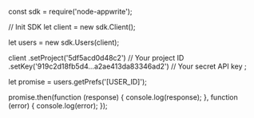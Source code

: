 const sdk = require('node-appwrite');

// Init SDK
let client = new sdk.Client();

let users = new sdk.Users(client);

client
    .setProject('5df5acd0d48c2') // Your project ID
    .setKey('919c2d18fb5d4...a2ae413da83346ad2') // Your secret API key
;

let promise = users.getPrefs('[USER_ID]');

promise.then(function (response) {
    console.log(response);
}, function (error) {
    console.log(error);
});